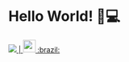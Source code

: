 <h1>
  Hello World!
  🤘💻
</h1>

<a href="carlosuhlmann@hotmail.com" alt="Email" target="_blank">
    <img src="https://img.shields.io/badge/-Email-B83121?style=flat-square&logo=gmail&logoColor=white" /> | <img style="margin: 0 auto" src="https://github.com/carlosuhlmann/mypage/blob/master/brazil.gif" height="25"> :brazil:
  </a> 
  
  
  
<!---
  ## Contatos:mailbox_with_no_mail:
:email: : carlosuhlmann@hotmail.com
## GitHub Status:
![github stats](https://github-readme-stats.vercel.app/api?username=carlosuhlmann&show_icons=true)
## Top Languages Card:
[![Top Langs](https://github-readme-stats.vercel.app/api/top-langs/?username=carlosuhlmann)](https://github.com/carlosuhlmann/github-readme-stats)
-->






